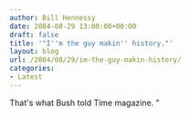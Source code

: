 ```yaml
---
author: Bill Hennessy
date: 2004-08-29 13:00:00+00:00
draft: false
title: '"I''m the guy makin'' history."'
layout: blog
url: /2004/08/29/im-the-guy-makin-history/
categories:
- Latest
---
```


That's what Bush told Time magazine.  "
